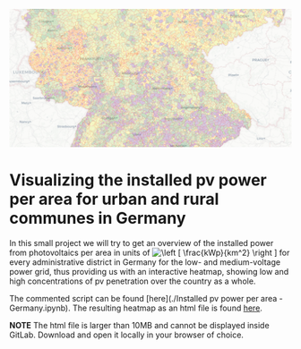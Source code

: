 ![Screenshot PV Heatmap](images/Screenshot.png)

# Visualizing the installed pv power per area for urban and rural communes in Germany

In this small project we will try to get an overview of the installed power from photovoltaics per area in units of <img src="https://latex.codecogs.com/svg.latex?\left&space;[&space;\frac{kWp}{km^2}&space;\right&space;]" title="\left [ \frac{kWp}{km^2} \right ]" /> for every administrative district in Germany for the low- and medium-voltage power grid, thus providing us with an interactive heatmap, showing low and high concentrations of pv penetration over the country as a whole.

The commented script can be found [here](./Installed pv power per area - Germany.ipynb). The resulting heatmap as an html file is found [here](./results/installed_power_LVMV_per_area_2019.html).

>>>
**NOTE** The html file is larger than 10MB and cannot be displayed inside GitLab. Download and open it locally in your browser of choice. 
>>>

